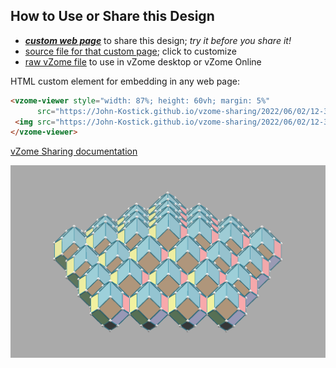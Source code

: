 
## How to Use or Share this Design

 - [***custom web page***][post] to share this design; *try it before you share it!*
 - [source file for that custom page][source]; click to customize
 - [raw vZome file][raw] to use in vZome desktop or vZome Online
 
 HTML custom element for embedding in any web page:
 ```html
<vzome-viewer style="width: 87%; height: 60vh; margin: 5%"
       src="https://John-Kostick.github.io/vzome-sharing/2022/06/02/12-38-09-RI-packing/RI-packing.vZome" >
  <img src="https://John-Kostick.github.io/vzome-sharing/2022/06/02/12-38-09-RI-packing/RI-packing.png" />
</vzome-viewer>
 ```

[vZome Sharing documentation](https://vzome.github.io/vzome/sharing.html#how-it-works)

![Image](<RI-packing.png>)


[post]: <https://John-Kostick.github.io/vzome-sharing/2022/06/02/RI-packing-12-38-09.html>
[source]: <https://github.com/John-Kostick/vzome-sharing/edit/main/_posts/2022-06-02-RI-packing-12-38-09.md>
[raw]: <https://raw.githubusercontent.com/John-Kostick/vzome-sharing/main/2022/06/02/12-38-09-RI-packing/RI-packing.vZome>